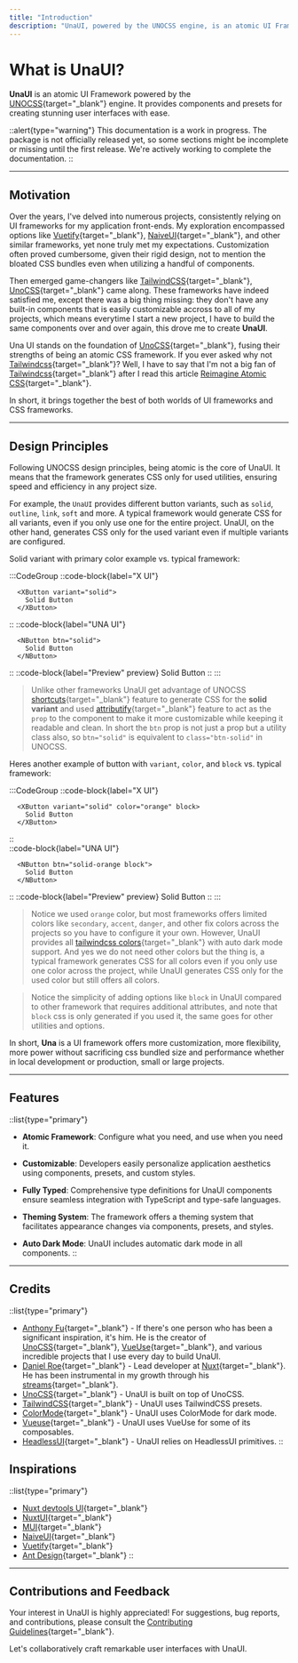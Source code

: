 ```yaml
---
title: "Introduction"
description: "UnaUI, powered by the UNOCSS engine, is an atomic UI Framework. It offers components and presets for effortless creation of beautiful user interfaces."
---
```


# What is UnaUI?

**UnaUI** is an atomic UI Framework powered by the [UNOCSS](https://unocss.dev/){target="_blank"} engine. It provides components and presets for creating stunning user interfaces with ease.

::alert{type="warning"} 
This documentation is a work in progress. The package is not officially released yet, so some sections might be incomplete or missing until the first release. We're actively working to complete the documentation.
::

---

## Motivation

Over the years, I've delved into numerous projects, consistently relying on UI frameworks for my application front-ends. My exploration encompassed options like [Vuetify](https://vuetifyjs.com/){target="_blank"}, [NaiveUI](https://naiveui.com/){target="_blank"}, and other similar frameworks, yet none truly met my expectations. Customization often proved cumbersome, given their rigid design, not to mention the bloated CSS bundles even when utilizing a handful of components.

Then emerged game-changers like [TailwindCSS](https://tailwindcss.com/){target="_blank"}, [UnoCSS](https://unocss.dev/){target="_blank"} came along. These frameworks have indeed satisfied me, except there was a big thing missing: they don't have any built-in components that is easily customizable accross to all of my projects, which means everytime I start a new project, I have to build the same components over and over again, this drove me to create <b style="color: var(--c-brand-next)">UnaUI</b>.

Una UI stands on the foundation of [UnoCSS](https://unocss.dev/){target="_blank"}, fusing their strengths of being an atomic CSS framework. If you ever asked why not [Tailwindcss](https://tailwindcss.com/){target="_blank"}? Well, I have to say that I'm not a big fan of [Tailwindcss](https://tailwindcss.com/){target="_blank"} after I read this article [Reimagine Atomic CSS](https://antfu.me/posts/reimagine-atomic-css){target="_blank"}.

In short, it brings together the best of both worlds of UI frameworks and CSS frameworks.

---

## Design Principles

Following UNOCSS design principles, being atomic is the core of UnaUI. It means that the framework generates CSS only for used utilities, ensuring speed and efficiency in any project size.

For example, the `UnaUI` provides different button variants, such as `solid`, `outline`, `link`, `soft` and more. A typical framework would generate CSS for all variants, even if you only use one for the entire project. UnaUI, on the other hand, generates CSS only for the used variant even if multiple variants are configured.

Solid variant with primary color example vs. typical framework:

:::CodeGroup
  ::code-block{label="X UI"}
```vue
  <XButton variant="solid">
    Solid Button
  </XButton>
```
  ::
  ::code-block{label="UNA UI"}
```vue
  <NButton btn="solid">
    Solid Button
  </NButton>
```
  ::
  ::code-block{label="Preview" preview}
    <NButton btn="solid">Solid Button</NButton>
  ::
:::

> Unlike other frameworks UnaUI get advantage of UNOCSS [shortcuts](https://unocss.dev/config/shortcuts#shortcuts){target="_blank"} feature to generate CSS for the **solid variant** and used [attributify](https://unocss.dev/presets/attributify#attributify-mode){target="_blank"} feature to act as the `prop` to the component to make it more customizable while keeping it readable and clean. In short the `btn` prop is not just a prop but a utility class also, so `btn="solid"` is equivalent to `class="btn-solid"` in UNOCSS.

Heres another example of button with `variant`, `color`, and `block` vs. typical framework:

:::CodeGroup
  ::code-block{label="X UI"}
```vue
  <XButton variant="solid" color="orange" block>
    Solid Button
  </XButton>
```
  ::  
  ::code-block{label="UNA UI"}
```vue
  <NButton btn="solid-orange block">
    Solid Button
  </NButton>
```
  ::
  ::code-block{label="Preview" preview}
    <NButton btn="solid-orange block">Solid Button</NButton>
  ::
:::

> Notice we used `orange` color, but most frameworks offers limited colors like `secondary`, `accent`, `danger`, and other fix colors across the projects so you have to configure it your own. However, UnaUI provides all [tailwindcss colors](https://tailwindcss.com/docs/customizing-colors){target="_blank"} with auto dark mode support. And yes we do not need other colors but the thing is, a typical framework generates CSS for all colors even if you only use one color across the project, while UnaUI generates CSS only for the used color but still offers all colors.

> Notice the simplicity of adding options like `block` in UnaUI compared to other framework that requires additional attributes, and note that `block` css is only generated if you used it, the same goes for other utilities and options.

In short, <b style="color: var(--c-brand-next)">Una</b> is a UI framework offers more customization, more flexibility, more power without sacrificing css bundled size and performance whether in local development or production, small or large projects.

---

## Features

::list{type="primary"}
- **Atomic Framework**: Configure what you need, and use when you need it.

- **Customizable**: Developers easily personalize application aesthetics using components, presets, and custom styles.

- **Fully Typed**: Comprehensive type definitions for UnaUI components ensure seamless integration with TypeScript and type-safe languages.

- **Theming System**: The framework offers a theming system that facilitates appearance changes via components, presets, and styles.

- **Auto Dark Mode**: UnaUI includes automatic dark mode in all components.
::

---

## Credits

::list{type="primary"}
- <span style="color: var(--c-brand-next)">[Anthony Fu](https://github.com/antfu){target="_blank"}</span> - If there's one person who has been a significant inspiration, it's him. He is the creator of [UnoCSS](https://unocss.dev/){target="_blank"}, [VueUse](https://vueuse.org/){target="_blank"}, and various incredible projects that I use every day to build UnaUI.
- [Daniel Roe](https://github.com/danielroe){target="_blank"} - Lead developer at [Nuxt](https://nuxtjs.org/){target="_blank"}. He has been instrumental in my growth through his [streams](https://www.twitch.tv/danielroe){target="_blank"}.
- [UnoCSS](https://unocss.dev/){target="_blank"} - UnaUI is built on top of UnoCSS.
- [TailwindCSS](https://tailwindcss.com/){target="_blank"} - UnaUI uses TailwindCSS presets.
- [ColorMode](https://color-mode.nuxtjs.org/){target="_blank"} - UnaUI uses ColorMode for dark mode.
- [Vueuse](https://vueuse.org/){target="_blank"} - UnaUI uses VueUse for some of its composables.
- [HeadlessUI](https://headlessui.dev/){target="_blank"} - UnaUI relies on HeadlessUI primitives.
::

## Inspirations

::list{type="primary"}
- [Nuxt devtools UI](https://github.com/nuxt/devtools/tree/main/packages/devtools-ui-kit){target="_blank"}
- [NuxtUI](https://ui.nuxtlabs.com/){target="_blank"}
- [MUI](https://mui.com/){target="_blank"}
- [NaiveUI](https://naiveui.com/){target="_blank"} 
- [Vuetify](https://vuetifyjs.com/){target="_blank"} 
- [Ant Design](https://ant.design/){target="_blank"} 
::

---

## Contributions and Feedback

Your interest in UnaUI is highly appreciated! For suggestions, bug reports, and contributions, please consult the [Contributing Guidelines](https://github.com/una-ui/una-ui/blob/main/CONTRIBUTING.md){target="_blank"}.

Let's collaboratively craft remarkable user interfaces with UnaUI.
